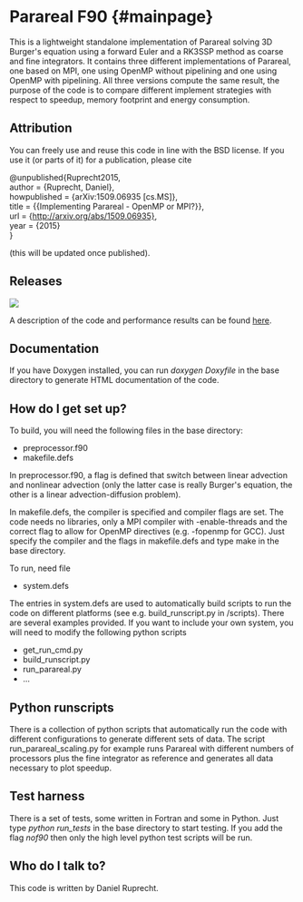 
Parareal F90 {#mainpage}
============

This is a lightweight standalone implementation of Parareal solving 3D Burger's equation using a forward Euler and a RK3SSP method as coarse and fine integrators. It contains three different implementations of Parareal, one based on MPI, one using OpenMP without pipelining and one using OpenMP with pipelining. All three versions compute the same result, the purpose of the code is to compare different implement strategies with respect to speedup, memory footprint and energy consumption.

Attribution
-----------
You can freely use and reuse this code in line with the BSD license. 
If you use it (or parts of it) for a publication, please cite

@unpublished{Ruprecht2015,   
  author = {Ruprecht, Daniel},    
  howpublished = {arXiv:1509.06935 [cs.MS]},    
  title = {{Implementing Parareal - OpenMP or MPI?}},    
  url = {http://arxiv.org/abs/1509.06935},    
  year = {2015}    
}

(this will be updated once published).

Releases
--------
[![][image]][link]

A description of the code and performance results can be found [here](http://arxiv.org/abs/1509.06935).

Documentation
-------------

If you have Doxygen installed, you can run *doxygen Doxyfile* in the base directory to generate HTML documentation of the code.

How do I get set up?
--------------------


To build, you will need the following files in the base directory:
  - preprocessor.f90
  - makefile.defs

In preprocessor.f90, a flag is defined that switch between linear advection and nonlinear advection (only the latter case is really Burger's equation, the other is a linear advection-diffusion problem). 

In makefile.defs, the compiler is specified and compiler flags are set. The code needs no libraries, only a MPI compiler with -enable-threads and the correct flag to allow for OpenMP directives (e.g. -fopenmp for GCC). Just specify the compiler and the flags in makefile.defs and type make in the base directory.

To run, need file
  - system.defs

The entries in system.defs are used to automatically build scripts to run the code on different platforms (see e.g. build_runscript.py in /scripts). There are several examples provided. If you want to include your own system, you will need to modify the following python scripts
  - get_run_cmd.py
  - build_runscript.py
  - run_parareal.py 
  - ...

Python runscripts
-----------------
There is a collection of python scripts that automatically run the code with different configurations to generate different sets of data. The script run_parareal_scaling.py for example runs Parareal with different numbers of processors plus the fine integrator as reference and generates all data necessary to plot speedup.

Test harness
------------
There is a set of tests, some written in Fortran and some in Python. Just type *python run_tests* in the base directory to start testing. If you add the flag *nof90* then only the high level python test scripts will be run.


Who do I talk to?
-----------------

This code is written by Daniel Ruprecht.

[image]:  https://zenodo.org/badge/doi/10.5281/zenodo.31288.svg
[link]:  http://dx.doi.org/10.5281/zenodo.31288